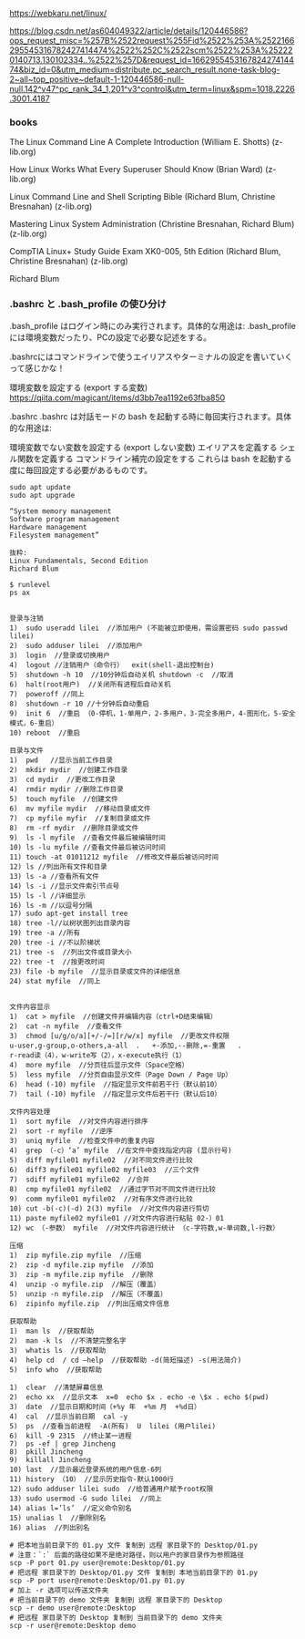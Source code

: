 https://webkaru.net/linux/

https://blog.csdn.net/as604049322/article/details/120446586?ops_request_misc=%257B%2522request%255Fid%2522%253A%2522166295545316782427414474%2522%252C%2522scm%2522%253A%252220140713.130102334..%2522%257D&request_id=166295545316782427414474&biz_id=0&utm_medium=distribute.pc_search_result.none-task-blog-2~all~top_positive~default-1-120446586-null-null.142^v47^pc_rank_34_1,201^v3^control&utm_term=linux&spm=1018.2226.3001.4187

### books
The Linux Command Line A Complete Introduction (William E. Shotts) (z-lib.org)

How Linux Works What Every Superuser Should Know (Brian Ward) (z-lib.org)

Linux Command Line and Shell Scripting Bible (Richard Blum, Christine Bresnahan) (z-lib.org)

Mastering Linux System Administration (Christine Bresnahan, Richard Blum) (z-lib.org)

CompTIA Linux+ Study Guide Exam XK0-005, 5th Edition (Richard Blum, Christine Bresnahan) (z-lib.org)

Richard Blum

### .bashrc と .bash_profile の使ひ分け
.bash_profile はログイン時にのみ実行されます。具体的な用途は:
.bash_profileには環境変数だったり、PCの設定で必要な記述をする。

.bashrcにはコマンドラインで使うエイリアスやターミナルの設定を書いていくって感じかな！

環境変数を設定する (export する変数)
https://qiita.com/magicant/items/d3bb7ea1192e63fba850

.bashrc
.bashrc は対話モードの bash を起動する時に毎回実行されます。具体的な用途は:

環境変数でない変数を設定する (export しない変数)
エイリアスを定義する
シェル関数を定義する
コマンドライン補完の設定をする
これらは bash を起動する度に毎回設定する必要があるものです。

```shell
ѕudо apt uрdаtе  
sudo apt upgrade

“System memory management
Software program management
Hardware management
Filesystem management”

抜粋:
Linux Fundamentals, Second Edition
Richard Blum

$ runlevel
ps ax 


登录与注销
1)	sudo useradd lilei  //添加用户 (不能被立即使用，需设置密码 sudo passwd lilei)  
2)	sudo adduser lilei  //添加用户
3)	login  //登录或切换用户
4)	logout //注销用户（命令行）  exit(shell-退出控制台)
5)	shutdown -h 10  //10分钟后自动关机	shutdown -c  //取消
6)	halt(root用户)  //关闭所有进程后自动关机
7)	poweroff //同上
8)	shutdown -r 10 //十分钟后自动重启
9)	init 6  //重启 （0-停机，1-单用户，2-多用户，3-完全多用户，4-图形化，5-安全模式，6-重启）
10)	reboot  //重启

目录与文件
1)	pwd   //显示当前工作目录
2)	mkdir mydir  //创建工作目录
3)	cd mydir  //更改工作目录
4)	rmdir mydir //删除工作目录
5)	touch myfile  //创建文件
6)	mv myfile mydir  //移动目录或文件
7)	cp myfile myfir  //复制目录或文件
8)	rm -rf mydir  //删除目录或文件
9)	ls -l myfile  //查看文件最后被编辑时间
10)	ls -lu myfile //查看文件最后被访问时间
11)	touch -at 01011212 myfile  //修改文件最后被访问时间
12)	ls //列出所有文件和目录
13)	ls -a //查看所有文件
14)	ls -i //显示文件索引节点号
15)	ls -l //详细显示
16)	ls -m //以逗号分隔
17)	sudo apt-get install tree 
18)	tree -l//以树状图列出目录内容
19)	tree -a //所有
20)	tree -i //不以阶梯状
21)	tree -s  //列出文件或目录大小
22)	tree -t  //按更改时间
23)	file -b myfile  //显示目录或文件的详细信息
24)	stat myfile  //同上


文件内容显示
1)	cat > myfile  //创建文件并编辑内容（ctrl+D结束编辑）
2)	cat -n myfile  //查看文件
3)	chmod [u/g/o/a][+/-/=][r/w/x] myfile  //更改文件权限
u-user,g-group,o-others,a-all  .   +-添加,--删除,=-重置   .
r-read读（4），w-write写（2），x-execute执行（1）
4)	more myfile  //分页往后显示文件（Space空格）
5)	less myfile  //分页自由显示文件（Page Down / Page Up）
6)	head (-10) myfile  //指定显示文件前若干行（默认前10）
7)	tail (-10) myfile  //指定显示文件后若干行（默认后10）

文件内容处理
1)	sort myfile  //对文件内容进行排序
2)	sort -r myfile  //逆序
3)	uniq myfile  //检查文件中的重复内容
4)	grep （-c）‘a’ myfile  //在文件中查找指定内容 (显示行号)
5)	diff myfile01 myfile02  //对不同文件进行比较
6)	diff3 myfile01 myfile02 myfile03  //三个文件
7)	sdiff myfile01 myfile02  //合并
8)	cmp myfile01 myfile02  //通过字节对不同文件进行比较
9)	comm myfile01 myfile02  //对有序文件进行比较
10)	cut -b(-c)(-d) 2(3) myfile  //对文件内容进行剪切
11)	paste myfile02 myfile01 //对文件内容进行粘贴 02-）01
12)	wc （-参数） myfile  //对文件内容进行统计 （c-字符数,w-单词数,l-行数）

压缩
1)	zip myfile.zip myfile  //压缩
2)	zip -d myfile.zip myfile  //添加
3)	zip -m myfile.zip myfile  //删除
4)	unzip -o myfile.zip  //解压（覆盖）
5)	unzip -n myfile.zip  //解压（不覆盖）
6)	zipinfo myfile.zip  //列出压缩文件信息

获取帮助
1)	man ls  //获取帮助
2)	man -k ls  //不清楚完整名字
3)	whatis ls  //获取帮助
4)	help cd  / cd –help  //获取帮助 -d(简短描述) -s(用法简介)
5)	info who  //获取帮助

1)	clear  //清楚屏幕信息
2)	echo xx  //显示文本  x=0  echo $x . echo -e \$x . echo $(pwd)
3)	date  //显示日期和时间（+%y 年  +%m 月  +%d日）
4)	cal  //显示当前日期  cal -y
5)	ps  //查看当前进程  -A(所有)  U  lilei (用户lilei)
6)	kill -9 2315  //终止某一进程  
7)	ps -ef | grep Jincheng
8)	pkill Jincheng
9)	killall Jincheng
10)	last  //显示最近登录系统的用户信息-6列
11)	history （10） //显示历史指令-默认1000行
12)	sudo adduser lilei sudo  //给普通用户赋予root权限
13)	sudo usermod -G sudo lilei  //同上
14)	alias l=’ls’  //定义命令别名
15)	unalias l  //删除别名
16)	alias  //列出别名

# 把本地当前目录下的 01.py 文件 复制到 远程 家目录下的 Desktop/01.py
# 注意：`:` 后面的路径如果不是绝对路径，则以用户的家目录作为参照路径
scp -P port 01.py user@remote:Desktop/01.py
# 把远程 家目录下的 Desktop/01.py 文件 复制到 本地当前目录下的 01.py
scp -P port user@remote:Desktop/01.py 01.py
# 加上 -r 选项可以传送文件夹
# 把当前目录下的 demo 文件夹 复制到 远程 家目录下的 Desktop
scp -r demo user@remote:Desktop
# 把远程 家目录下的 Desktop 复制到 当前目录下的 demo 文件夹
scp -r user@remote:Desktop demo



```
